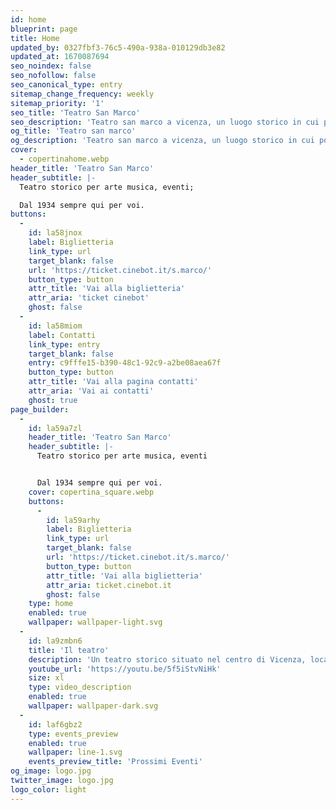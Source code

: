 ```yaml
---
id: home
blueprint: page
title: Home
updated_by: 0327fbf3-76c5-490a-938a-010129db3e82
updated_at: 1670087694
seo_noindex: false
seo_nofollow: false
seo_canonical_type: entry
sitemap_change_frequency: weekly
sitemap_priority: '1'
seo_title: 'Teatro San Marco'
seo_description: 'Teatro san marco a vicenza, un luogo storico in cui poter segure rappresentazioni teatrali, concerti, oppure meeting e conferenze'
og_title: 'Teatro san marco'
og_description: 'Teatro san marco a vicenza, un luogo storico in cui poter segure rappresentazioni teatrali, concerti, oppure meeting e conferenze'
cover:
  - copertinahome.webp
header_title: 'Teatro San Marco'
header_subtitle: |-
  Teatro storico per arte musica, eventi; 

  Dal 1934 sempre qui per voi.
buttons:
  -
    id: la58jnox
    label: Biglietteria
    link_type: url
    target_blank: false
    url: 'https://ticket.cinebot.it/s.marco/'
    button_type: button
    attr_title: 'Vai alla biglietteria'
    attr_aria: 'ticket cinebot'
    ghost: false
  -
    id: la58miom
    label: Contatti
    link_type: entry
    target_blank: false
    entry: c9fffe15-b390-48c1-92c9-a2be08aea67f
    button_type: button
    attr_title: 'Vai alla pagina contatti'
    attr_aria: 'Vai ai contatti'
    ghost: true
page_builder:
  -
    id: la59a7zl
    header_title: 'Teatro San Marco'
    header_subtitle: |-
      Teatro storico per arte musica, eventi


      Dal 1934 sempre qui per voi.
    cover: copertina_square.webp
    buttons:
      -
        id: la59arhy
        label: Biglietteria
        link_type: url
        target_blank: false
        url: 'https://ticket.cinebot.it/s.marco/'
        button_type: button
        attr_title: 'Vai alla biglietteria'
        attr_aria: ticket.cinebot.it
        ghost: false
    type: home
    enabled: true
    wallpaper: wallpaper-light.svg
  -
    id: la9zmbn6
    title: 'Il teatro'
    description: 'Un teatro storico situato nel centro di Vicenza, location idonea per poter svolgere meeting, conferenze e riunioni, seguiti dal nostro personale e supportati dall''assistenza tecnica.'
    youtube_url: 'https://youtu.be/5f5iStvNiHk'
    size: xl
    type: video_description
    enabled: true
    wallpaper: wallpaper-dark.svg
  -
    id: laf6gbz2
    type: events_preview
    enabled: true
    wallpaper: line-1.svg
    events_preview_title: 'Prossimi Eventi'
og_image: logo.jpg
twitter_image: logo.jpg
logo_color: light
---
```

